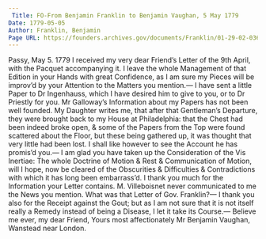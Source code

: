 ```yaml
---
 Title: FO-From Benjamin Franklin to Benjamin Vaughan, 5 May 1779
Date: 1779-05-05
Author: Franklin, Benjamin
Page URL: https://founders.archives.gov/documents/Franklin/01-29-02-0369
---
```


Passy, May 5. 1779
I received my very dear Friend’s Letter of the 9th April, with the Pacquet accompanying it. I leave the whole Management of that Edition in your Hands with great Confidence, as I am sure my Pieces will be improv’d by your Attention to the Matters you mention.— I have sent a little Paper to Dr Ingenhauss, which I have desired him to give to you, or to Dr Priestly for you.
Mr Galloway’s Information about my Papers has not been well founded. My Daughter writes me, that after that Gentleman’s Departure, they were brought back to my House at Philadelphia: that the Chest had been indeed broke open, & some of the Papers from the Top were found scattered about the Floor, but these being gathered up, it was thought that very little had been lost. I shall like however to see the Account he has promis’d you.—
I am glad you have taken up the Consideration of the Vis Inertiae: The whole Doctrine of Motion & Rest & Communication of Motion, will I hope, now be cleared of the Obscurities & Difficulties & Contradictions with which it has long been embarrass’d. I thank you much for the Information your Letter contains. M. Villeboisnet never communicated to me the News you mention. What was that Letter of Gov. Franklin?— I thank you also for the Receipt against the Gout; but as I am not sure that it is not itself really a Remedy instead of being a Disease, I let it take its Course.— Believe me ever, my dear Friend, Yours most affectionately
Mr Benjamin Vaughan, Wanstead near London.

